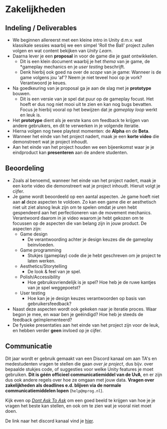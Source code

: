 

# Zakelijkheden

## Indeling / Deliverables
- We beginnen allereerst met een kleine intro in Unity d.m.v. wat klassikale sessies waarbij we een simpel 'Roll the Ball' project zullen volgen en wat content bekijken van *Unity Learn*.
- Daarna lever je een **proposal** in voor de game die je gaat ontwikkelen.
	- Dit is een klein document waarbij je het *thema* van je game, de *gameplay mechanics en je *user testing* beschrijft.
	- Denk hierbij ook goed na over de *scope* van je game: Wanneer is de game volgens jou 'af'? Neem je niet teveel hooi op je vork? Verantwoord je keues.
- Na goedkeuring van je proposal ga je aan de slag met je **prototype** bouwen.
	- Dit is een versie van je spel dat puur op de gameplay focust. Het hoeft er dus nog niet mooi uit te zien en kan nog bugs bevatten. Focus je hierbij vooral op het bewijzen dat je *gameplay loop* werkt en leuk is.
- Het **prototype** dient als je eerste kans om feedback te krijgen van andere gebruikers, en dit te verwerken in je volgende iteratie.
- Hierna volgen nog twee playtest momenten: de **Alpha** en de **Beta**.
- Wanneer het einde van het project nadert, maak je een **korte video** die demonstreert wat je project inhoudt.
- Aan het einde van het project houden we een bijeenkomst waar je je eindproduct kan **presenteren** aan de andere studenten.

## Beoordeling
- Zoals al benoemd, wanneer het einde van het project nadert, maak je een korte video die demonstreert wat je project inhoudt. Hieruit volgt je cijfer.
- Je game wordt beoordeeld op een aantal aspecten. Je game hoeft niet aan **al** deze aspecten te voldoen. Zo kan een game die er aesthetisch niet uit ziet alsnog leuk zijn om te spelen omdat je uren hebt gespendeerd aan het perfectioneren van de movement mechanics. Verantwoord daarom in je video waarom je hebt gekozen om te focussen op de aspecten die van belang zijn in jouw product. De aspecten zijn:
	- Game design
		- De verantwoording achter je design keuzes die de gameplay beinvloeden.
	- Game programming
		- Stukjes (gameplay) code die je hebt geschreven om je project te laten werken.
	- Aesthetics/Storytelling
		- De look & feel van je spel.
	- Polish/Accessibility
		- Hoe gebruiksvriendelijk is je spel? Hoe heb je de ruwe kantjes van je spel weggepoetst?
	- User testing
		- Hoe kan je je design keuzes verantwoorden op basis van gebruikersfeedback?
- Naast deze aspecten wordt ook gekeken naar je iteratie proces. Waar begon je mee, en waar ben je geëindigd? Hoe heb je steeds de feedback geïmplementeerd?
- De fysieke presentaties aan het einde van het project zijn voor de leuk, en hebben verder **geen** invloed op je cijfer.

## Communicatie
Dit jaar wordt er gebruik gemaakt van een Discord kanaal om aan TA's en medestudenten vragen te stellen die gaan *over je project*, dus bijv. over bepaalde stukjes code, of suggesties voor welke Unity features je moet gebruiken. **Dit is géén officieel communicatiemiddel van de UvA**, en er zijn dus ook andere regels over hoe ze omgaan met jouw data.
**Vragen over zakelijkheden als deadlines e.d. blijven via de normale communicatiemiddelen lopen** (`help@mprog.nl`). 

Kijk even op [*Dont Ask To Ask*](https://dontasktoask.com/) om een goed beeld te krijgen van hoe je je vragen het beste kan stellen, en ook om te zien wat je vooral niet moet doen.

De link naar het discord kanaal vind je [hier](https://discord.gg/XPMAP3sxEU).
